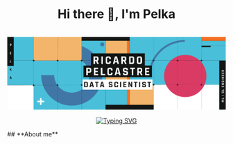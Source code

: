 <h1 align="center"><b> Hi there 👋, I'm Pelka</b></h1>
<br>
<img src="https://github.com/Pelka/Pelka/blob/main/baner_github.png?raw=true"/>
<br>
<p align="center">
  <a href="https://git.io/typing-svg">
    <img src="https://readme-typing-svg.demolab.com?font=Fira+Code&size=22&duration=3700&pause=1400&color=4ABFD9&center=true&random=false&width=440&height=100&lines=ML+%7C+DL+%7C+AI+Solutions;Data+Dashboard+Builder;React+%7C+Astro+Enthusiast;Data+Expert;Physics+Student" alt="Typing SVG" />
  </a>
</p>
## **About me**

